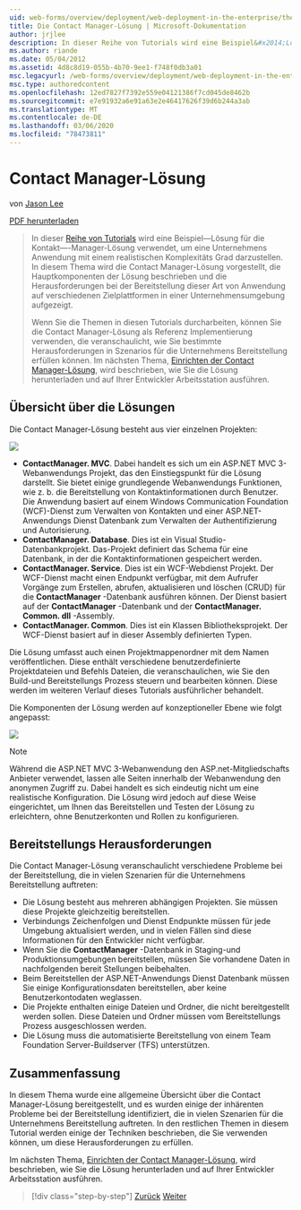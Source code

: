 ```yaml
---
uid: web-forms/overview/deployment/web-deployment-in-the-enterprise/the-contact-manager-solution
title: Die Contact Manager-Lösung | Microsoft-Dokumentation
author: jrjlee
description: In dieser Reihe von Tutorials wird eine Beispiel&#x2014;Lösung für die Kontakt&#x2014;-Manager-Lösung verwendet, um eine Unternehmens Anwendung mit einem realistischen...
ms.author: riande
ms.date: 05/04/2012
ms.assetid: 4d8c8d19-055b-4b70-9ee1-f748f0db3a01
msc.legacyurl: /web-forms/overview/deployment/web-deployment-in-the-enterprise/the-contact-manager-solution
msc.type: authoredcontent
ms.openlocfilehash: 12ed7827f7392e559e04121386f7cd045de8462b
ms.sourcegitcommit: e7e91932a6e91a63e2e46417626f39d6b244a3ab
ms.translationtype: MT
ms.contentlocale: de-DE
ms.lasthandoff: 03/06/2020
ms.locfileid: "78473811"
---
```

# <a name="the-contact-manager-solution"></a>Contact Manager-Lösung

von [Jason Lee](https://github.com/jrjlee)

[PDF herunterladen](https://msdnshared.blob.core.windows.net/media/MSDNBlogsFS/prod.evol.blogs.msdn.com/CommunityServer.Blogs.Components.WeblogFiles/00/00/00/63/56/8130.DeployingWebAppsInEnterpriseScenarios.pdf)

> In dieser [Reihe von Tutorials](web-deployment-in-the-enterprise.md) wird eine Beispiel&#x2014;Lösung für die Kontakt&#x2014;-Manager-Lösung verwendet, um eine Unternehmens Anwendung mit einem realistischen Komplexitäts Grad darzustellen. In diesem Thema wird die Contact Manager-Lösung vorgestellt, die Hauptkomponenten der Lösung beschrieben und die Herausforderungen bei der Bereitstellung dieser Art von Anwendung auf verschiedenen Zielplattformen in einer Unternehmensumgebung aufgezeigt.
> 
> Wenn Sie die Themen in diesen Tutorials durcharbeiten, können Sie die Contact Manager-Lösung als Referenz Implementierung verwenden, die veranschaulicht, wie Sie bestimmte Herausforderungen in Szenarios für die Unternehmens Bereitstellung erfüllen können. Im nächsten Thema, [Einrichten der Contact Manager-Lösung](setting-up-the-contact-manager-solution.md), wird beschrieben, wie Sie die Lösung herunterladen und auf Ihrer Entwickler Arbeitsstation ausführen.

## <a name="solution-overview"></a>Übersicht über die Lösungen

Die Contact Manager-Lösung besteht aus vier einzelnen Projekten:

![](the-contact-manager-solution/_static/image1.png)

- **ContactManager. MVC**. Dabei handelt es sich um ein ASP.NET MVC 3-Webanwendungs Projekt, das den Einstiegspunkt für die Lösung darstellt. Sie bietet einige grundlegende Webanwendungs Funktionen, wie z. b. die Bereitstellung von Kontaktinformationen durch Benutzer. Die Anwendung basiert auf einem Windows Communication Foundation (WCF)-Dienst zum Verwalten von Kontakten und einer ASP.NET-Anwendungs Dienst Datenbank zum Verwalten der Authentifizierung und Autorisierung.
- **ContactManager. Database**. Dies ist ein Visual Studio-Datenbankprojekt. Das-Projekt definiert das Schema für eine Datenbank, in der die Kontaktinformationen gespeichert werden.
- **ContactManager. Service**. Dies ist ein WCF-Webdienst Projekt. Der WCF-Dienst macht einen Endpunkt verfügbar, mit dem Aufrufer Vorgänge zum Erstellen, abrufen, aktualisieren und löschen (CRUD) für die **ContactManager** -Datenbank ausführen können. Der Dienst basiert auf der **ContactManager** -Datenbank und der **ContactManager. Common. dll** -Assembly.
- **ContactManager. Common**. Dies ist ein Klassen Bibliotheksprojekt. Der WCF-Dienst basiert auf in dieser Assembly definierten Typen.

Die Lösung umfasst auch einen Projektmappenordner mit dem Namen veröffentlichen. Diese enthält verschiedene benutzerdefinierte Projektdateien und Befehls Dateien, die veranschaulichen, wie Sie den Build-und Bereitstellungs Prozess steuern und bearbeiten können. Diese werden im weiteren Verlauf dieses Tutorials ausführlicher behandelt.

Die Komponenten der Lösung werden auf konzeptioneller Ebene wie folgt angepasst:

![](the-contact-manager-solution/_static/image2.png)

> [!NOTE]
> Während die ASP.NET MVC 3-Webanwendung den ASP.net-Mitgliedschafts Anbieter verwendet, lassen alle Seiten innerhalb der Webanwendung den anonymen Zugriff zu. Dabei handelt es sich eindeutig nicht um eine realistische Konfiguration. Die Lösung wird jedoch auf diese Weise eingerichtet, um Ihnen das Bereitstellen und Testen der Lösung zu erleichtern, ohne Benutzerkonten und Rollen zu konfigurieren.

## <a name="deployment-challenges"></a>Bereitstellungs Herausforderungen

Die Contact Manager-Lösung veranschaulicht verschiedene Probleme bei der Bereitstellung, die in vielen Szenarien für die Unternehmens Bereitstellung auftreten:

- Die Lösung besteht aus mehreren abhängigen Projekten. Sie müssen diese Projekte gleichzeitig bereitstellen.
- Verbindungs Zeichenfolgen und Dienst Endpunkte müssen für jede Umgebung aktualisiert werden, und in vielen Fällen sind diese Informationen für den Entwickler nicht verfügbar.
- Wenn Sie die **ContactManager** -Datenbank in Staging-und Produktionsumgebungen bereitstellen, müssen Sie vorhandene Daten in nachfolgenden bereit Stellungen beibehalten.
- Beim Bereitstellen der ASP.NET-Anwendungs Dienst Datenbank müssen Sie einige Konfigurationsdaten bereitstellen, aber keine Benutzerkontodaten weglassen.
- Die Projekte enthalten einige Dateien und Ordner, die nicht bereitgestellt werden sollen. Diese Dateien und Ordner müssen vom Bereitstellungs Prozess ausgeschlossen werden.
- Die Lösung muss die automatisierte Bereitstellung von einem Team Foundation Server-Buildserver (TFS) unterstützen.

## <a name="conclusion"></a>Zusammenfassung

In diesem Thema wurde eine allgemeine Übersicht über die Contact Manager-Lösung bereitgestellt, und es wurden einige der inhärenten Probleme bei der Bereitstellung identifiziert, die in vielen Szenarien für die Unternehmens Bereitstellung auftreten. In den restlichen Themen in diesem Tutorial werden einige der Techniken beschrieben, die Sie verwenden können, um diese Herausforderungen zu erfüllen.

Im nächsten Thema, [Einrichten der Contact Manager-Lösung](setting-up-the-contact-manager-solution.md), wird beschrieben, wie Sie die Lösung herunterladen und auf Ihrer Entwickler Arbeitsstation ausführen.

> [!div class="step-by-step"]
> [Zurück](web-deployment-in-the-enterprise.md)
> [Weiter](setting-up-the-contact-manager-solution.md)
